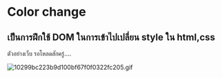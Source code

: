 # Color change
## เป็นการฝึกใช้ DOM ในการเข้าไปเปลี่ยน style ใน html,css

<p> ตัวอย่างเว็บ รอโหลดสักครู่.... </p>
<img src="https://www.img.in.th/images/10299bc223b9d100bf67f0f0322fc205.gif" alt="10299bc223b9d100bf67f0f0322fc205.gif" border="0" />

